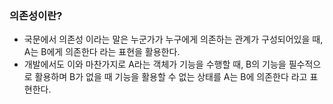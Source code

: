 ### 의존성이란?
- 국문에서 의존성 이라는 말은 누군가가 누구에게 의존하는 관계가 구성되어있을 때, A는 B에게 의존한다 라는 표현을 활용한다.
- 개발에서도 이와 마찬가지로 A라는 객체가 기능을 수행할 때, B의 기능을 필수적으로 활용하며 B가 없을 때 기능을 활용할 수 없는 상태를 A는 B에 의존한다 라고 표현한다.